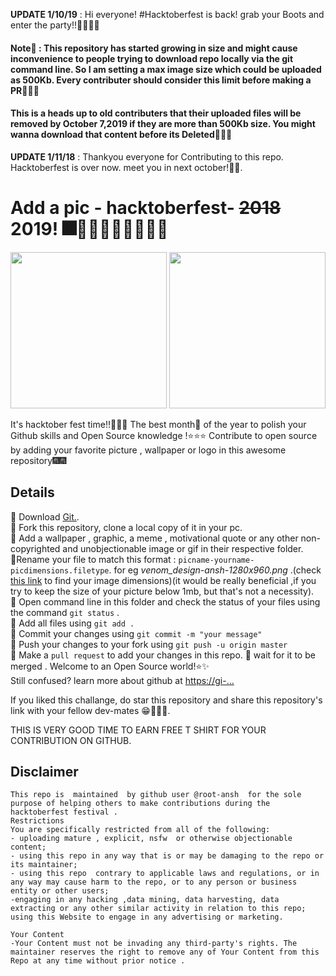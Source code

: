 **UPDATE 1/10/19** : Hi everyone! #Hacktoberfest is back! grab your Boots and enter the party!!🎇🎈🎈💯
#### Note🔴 : This repository has started growing in size and might cause inconvenience to people trying to download repo locally via the git command line. So I am setting a max image size which could be uploaded as 500Kb. Every contributer should consider this limit before making a PR🔴🔴🔴
#### This is a heads up to old contributers that their uploaded files will be removed by October 7,2019 if they are more than 500Kb size. You might wanna download that content before its Deleted🔴🔴🔴

**UPDATE 1/11/18** : Thankyou everyone for Contributing to this repo. Hacktoberfest is over now. meet you in next october!🎊🎊.  

# Add a pic - hacktoberfest- ~~2018~~  2019! 🎆🎉🎊🎇🎇🎈🎈💯🎈
<P align=center>
<img src="https://image.flaticon.com/icons/svg/1096/1096307.svg" width="250px" height="250px">    
<img src="https://hacktoberfest.digitalocean.com/assets/logo-hacktoberfest-658b5aa2bd34e782d29c40bf6afbdff00f20fe1328efa6da17743878ba8db66f.png" width="250" height 250 /> 
</P>

It's hacktober fest time!!🎉🎉🎁 The best month📆 of the year to polish your Github skills and Open Source knowledge !⭐️⭐️⭐️ Contribute to open source by adding your favorite picture , wallpaper or logo in this awesome repository🎆🎆

## Details
🔶 Download [Git.](https://git-scm.com/downloads).  
🔷 Fork this repository, clone a local copy of it in your pc.  
🔶 Add a wallpaper , graphic, a meme , motivational quote or any other non-copyrighted and unobjectionable image or gif in their respective folder.  
🔶Rename your file to match this format : `picname-yourname-picdimensions.filetype`. for eg *venom_design-ansh-1280x960.png* .(check [this link](https://knowledgebase.constantcontact.com/guides/KnowledgeBase/5616-determine-an-image-s-file-size-and-dimensions?lang=en_US) to find your image dimensions)(it would be really beneficial ,if you try to keep the size of your picture below 1mb, but that's not a necessity).  
🔷 Open command line in this folder and check the status of your files using the command `git status` .  
🔶 Add all files using `git add .`  
🔷 Commit your changes using `git commit -m "your message"`  
🔶 Push your changes to your fork using `git push -u origin master`  
🔷 Make a `pull request` to add your changes in this repo.
🔶 wait for it to be merged . Welcome to an Open Source world!⭐️✨  
Still confused? learn more about github at [https://gi-...](https://github.com/firstcontributions/first-contributions)  

If you liked this challange, do star this repository and share this repository's link with your fellow dev-mates 😁💯👌🏾.  

THIS IS VERY GOOD TIME TO EARN FREE T SHIRT FOR YOUR CONTRIBUTION ON GITHUB.
## Disclaimer
```
This repo is  maintained  by github user @root-ansh  for the sole purpose of helping others to make contributions during the hacktoberfest festival .
Restrictions
You are specifically restricted from all of the following:
- uploading mature , explicit, nsfw  or otherwise objectionable content;
- using this repo in any way that is or may be damaging to the repo or its maintainer;
- using this repo  contrary to applicable laws and regulations, or in any way may cause harm to the repo, or to any person or business entity or other users;
-engaging in any hacking ,data mining, data harvesting, data extracting or any other similar activity in relation to this repo;
using this Website to engage in any advertising or marketing.

Your Content
-Your Content must not be invading any third-party's rights. The maintainer reserves the right to remove any of Your Content from this Repo at any time without prior notice .
```
